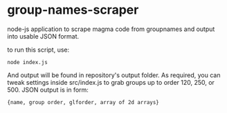 # group-names-scraper
node-js application to scrape magma code from groupnames and output into usable JSON format.

to run this script, use: 
```
node index.js 
```

And output will be found in repository's output folder. As required, you can tweak settings inside src/index.js to grab
groups up to order 120, 250, or 500. JSON output is in form: 

```
{name, group order, glforder, array of 2d arrays}
```